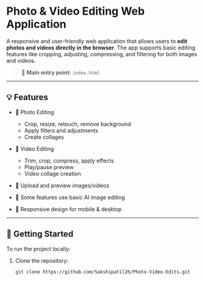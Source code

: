 # Photo & Video Editing Web Application

A responsive and user-friendly web application that allows users to **edit photos and videos directly in the browser**. The app supports basic editing features like cropping, adjusting, compressing, and filtering for both images and videos.

> 🏁 **Main entry point:** `index.html`

---

## 💡 Features

- 🎨 Photo Editing
  - Crop, resize, retouch, remove background
  - Apply filters and adjustments
  - Create collages

- 🎥 Video Editing
  - Trim, crop, compress, apply effects
  - Play/pause preview
  - Video collage creation

- 📁 Upload and preview images/videos
- 🧠 Some features use basic AI image editing
- 📱 Responsive design for mobile & desktop

---

## 🚀 Getting Started

To run the project locally:

1. Clone the repository:

   ```bash
   git clone https://github.com/Sakshipatil26/Photo-Video-Edits.git

